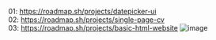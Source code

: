 01: https://roadmap.sh/projects/datepicker-ui  \
02: https://roadmap.sh/projects/single-page-cv  \
03: https://roadmap.sh/projects/basic-html-website ![image](https://github.com/user-attachments/assets/6d83da31-3160-4a54-9da4-feedcc959aec)

